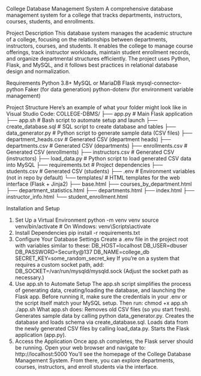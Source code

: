 College Database Management System
A comprehensive database management system for a college that tracks departments, instructors, courses, students, and enrollments.

Project Description
This database system manages the academic structure of a college, focusing on the relationships between departments, instructors, courses, and students. It enables the college to manage course offerings, track instructor workloads, maintain student enrollment records, and organize departmental structures efficiently. The project uses Python, Flask, and MySQL, and it follows best practices in relational database design and normalization.

Requirements
Python 3.8+
MySQL or MariaDB
Flask
mysql-connector-python
Faker (for data generation)
python-dotenv (for environment variable management)

Project Structure
Here’s an example of what your folder might look like in Visual Studio Code:
COLLEGE-DBMS/
├── app.py               # Main Flask application
├── app.sh               # Bash script to automate setup and launch
├── create_database.sql  # SQL script to create database and tables
├── data_generator.py    # Python script to generate sample data (CSV files)
├── department_heads.csv # Generated CSV (department heads)
├── departments.csv      # Generated CSV (departments)
├── enrollments.csv      # Generated CSV (enrollments)
├── instructors.csv      # Generated CSV (instructors)
├── load_data.py         # Python script to load generated CSV data into MySQL
├── requirements.txt     # Project dependencies
├── students.csv         # Generated CSV (students)
├── .env                 # Environment variables (not in repo by default)
└── templates/           # HTML templates for the web interface (Flask + Jinja2)
    ├── base.html
    ├── courses_by_department.html
    ├── department_statistics.html
    ├── departments.html
    ├── index.html
    ├── instructor_info.html
    └── student_enrollment.html

Installation and Setup
1. Set Up a Virtual Environment
python -m venv venv
source venv/bin/activate  # On Windows: venv\Scripts\activate
2. Install Dependencies
pip install -r requirements.txt
3. Configure Your Database Settings
Create a .env file in the project root with variables similar to these:
DB_HOST=localhost
DB_USER=dbuser
DB_PASSWORD=Security@137
DB_NAME=college_db
SECRET_KEY=some_random_secret_key
If you’re on a system that requires a custom socket path, add:
DB_SOCKET=/var/run/mysqld/mysqld.sock
(Adjust the socket path as necessary.)
4. Use app.sh to Automate Setup
The app.sh script simplifies the process of generating data, creating/loading the database, and launching the Flask app. Before running it, make sure the credentials in your .env or the script itself match your MySQL setup. Then run:
chmod +x app.sh
./app.sh
What app.sh does:
Removes old CSV files (so you start fresh).
Generates sample data by calling python data_generator.py.
Creates the database and loads schema via create_database.sql.
Loads data from the newly generated CSV files by calling load_data.py.
Starts the Flask application (app.py).
6. Access the Application
Once app.sh completes, the Flask server should be running. Open your web browser and navigate to:
http://localhost:5000
You’ll see the homepage of the College Database Management System. From there, you can explore departments, courses, instructors, and enroll students via the interface.
